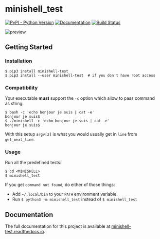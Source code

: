 # minishell\_test

[![PyPI - Python Version](https://img.shields.io/pypi/pyversions/minishell-test)](https://pypi.org/project/minishell-test/)
[![Documentation](https://readthedocs.org/projects/minishell-test/badge/?version=latest)](https://minishell-test.readthedocs.io)
[![Build Status](https://api.travis-ci.com/cacharle/minishell_test.svg?branch=master)](https://travis-ci.com/cacharle/minishell_test)

![preview](https://i.imgur.com/98xh2xY.gif)

## Getting Started

### Installation

``` 
$ pip3 install minishell-test
$ pip3 install --user minishell-test  # if you don't have root access
```

### Compatibility

Your executable **must** support the `-c` option which allow to pass
command as string.

``` 
$ bash -c 'echo bonjour je suis | cat -e'
bonjour je suis$
$ ./minishell -c 'echo bonjour je suis | cat -e'
bonjour je suis$
```

<div class="note">

<div class="title">


</div>

With this setup `argv[2]` is what you would usually get in `line` from
`get_next_line`.

</div>

### Usage

Run all the predefined tests:

``` 
$ cd <MINISHELL>
$ minishell_test
```

<div class="warning">

<div class="title">


</div>

If you get `command not found`, do either of those things:

-   Add `~/.local/bin` to your `PATH` environment variable.
-   Run `$ python3 -m minishell_test` instead of `$ minishell_test`

</div>

## Documentation

The full documentation for this project is available at
[minishell-test.readthedocs.io](https://minishell-test.readthedocs.io).
